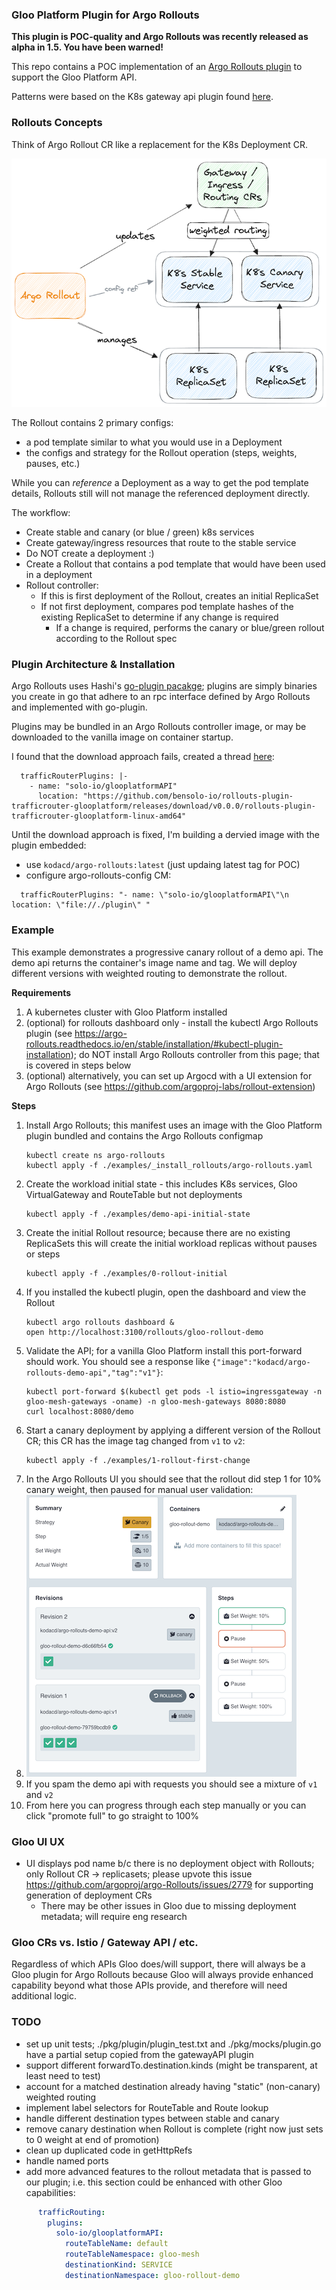 ### Gloo Platform Plugin for Argo Rollouts

**This plugin is POC-quality and Argo Rollouts was recently released as alpha in 1.5.  You have been warned!**

This repo contains a POC implementation of an [Argo Rollouts plugin](https://argoproj.github.io/argo-Rollouts/features/traffic-management/plugins/) to support the Gloo Platform API.

Patterns were based on the K8s gateway api plugin found [here](https://github.com/argoproj-labs/rollouts-plugin-trafficrouter-gatewayapi).

### Rollouts Concepts

Think of Argo Rollout CR like a replacement for the K8s Deployment CR.  

![image](./docs/Rollouts-Architecture.png)

The Rollout contains 2 primary configs:

* a pod template similar to what you would use in a Deployment
* the configs and strategy for the Rollout operation (steps, weights, pauses, etc.)

While you can *reference* a Deployment as a way to get the pod template details, Rollouts still will not manage the referenced deployment directly. 

The workflow:

* Create stable and canary (or blue / green) k8s services
* Create gateway/ingress resources that route to the stable service
* Do NOT create a deployment :) 
* Create a Rollout that contains a pod template that would have been used in a deployment
* Rollout controller:
  * If this is first deployment of the Rollout, creates an initial ReplicaSet
  * If not first deployment, compares pod template hashes of the existing ReplicaSet to determine if any change is required
    * If a change is required, performs the canary or blue/green rollout according to the Rollout spec

### Plugin Architecture & Installation

Argo Rollouts uses Hashi's [go-plugin pacakge](https://github.com/hashicorp/go-plugin); plugins are simply binaries you create in go that adhere to an rpc interface defined by Argo Rollouts and implemented with go-plugin.

Plugins may be bundled in an Argo Rollouts controller image, or may be downloaded to the vanilla image on container startup.

I found that the download approach fails, created a thread [here](https://cloud-native.slack.com/archives/C01U781DW2E/p1688385734920859):

```
  trafficRouterPlugins: |-
    - name: "solo-io/glooplatformAPI"
      location: "https://github.com/bensolo-io/rollouts-plugin-trafficrouter-glooplatform/releases/download/v0.0.0/rollouts-plugin-trafficrouter-glooplatform-linux-amd64"
```

Until the download approach is fixed, I'm building a dervied image with the plugin embedded:

* use `kodacd/argo-rollouts:latest` (just updaing latest tag for POC)
* configure argo-rollouts-config CM:

```
  trafficRouterPlugins: "- name: \"solo-io/glooplatformAPI\"\n  location: \"file://./plugin\" "
```

### Example

This example demonstrates a progressive canary rollout of a demo api.  The demo api returns the container's image name and tag.  We will deploy different versions with weighted routing to demonstrate the rollout.

**Requirements**

1. A kubernetes cluster with Gloo Platform installed
2. (optional) for rollouts dashboard only - install the kubectl Argo Rollouts plugin (see https://argo-rollouts.readthedocs.io/en/stable/installation/#kubectl-plugin-installation); do NOT install Argo Rollouts controller from this page; that is covered in steps below
3. (optional) alternatively, you can set up Argocd with a UI extension for Argo Rollouts (see https://github.com/argoproj-labs/rollout-extension)

**Steps**

1. Install Argo Rollouts; this manifest uses an image with the Gloo Platform plugin bundled and contains the Argo Rollouts configmap
    ```
    kubectl create ns argo-rollouts
    kubectl apply -f ./examples/_install_rollouts/argo-rollouts.yaml
    ```
1. Create the workload initial state - this includes K8s services, Gloo VirtualGateway and RouteTable but not deployments
    ```
    kubectl apply -f ./examples/demo-api-initial-state
    ```
1. Create the initial Rollout resource; because there are no existing ReplicaSets this will create the initial workload replicas without pauses or steps
    ```
    kubectl apply -f ./examples/0-rollout-initial
    ```
1. If you installed the kubectl plugin, open the dashboard and view the Rollout
    ```
    kubectl argo rollouts dashboard &
    open http://localhost:3100/rollouts/gloo-rollout-demo
    ```
1. Validate the API; for a vanilla Gloo Platform install this port-forward should work.  You should see a response like `{"image":"kodacd/argo-rollouts-demo-api","tag":"v1"}`:
    ```
    kubectl port-forward $(kubectl get pods -l istio=ingressgateway -n gloo-mesh-gateways -oname) -n gloo-mesh-gateways 8080:8080
    curl localhost:8080/demo 
    ```
1. Start a canary deployment by applying a different version of the Rollout CR; this CR has the image tag changed from `v1` to `v2`:
    ```
    kubectl apply -f ./examples/1-rollout-first-change 
    ```
1. In the Argo Rollouts UI you should see that the rollout did step 1 for 10% canary weight, then paused for manual user validation:
2. 
    ![image](./docs/Rollout-Canary-Step-1.png)
3. If you spam the demo api with requests you should see a mixture of `v1` and `v2`
4. From here you can progress through each step manually or you can click "promote full" to go straight to 100%

### Gloo UI UX

* UI displays pod name b/c there is no deployment object with Rollouts; only Rollout CR -> replicasets;  please upvote this issue https://github.com/argoproj/argo-Rollouts/issues/2779 for supporting generation of deployment CRs
  * There may be other issues in Gloo due to missing deployment metadata; will require eng research

### Gloo CRs vs. Istio / Gateway API / etc. 

Regardless of which APIs Gloo does/will support, there will always be a Gloo plugin for Argo Rollouts because Gloo will always provide enhanced capability beyond what those APIs provide, and therefore will need additional logic.

### TODO

- set up unit tests; ./pkg/plugin/plugin_test.txt and ./pkg/mocks/plugin.go have a partial setup copied from the gatewayAPI plugin
- support different forwardTo.destination.kinds (might be transparent, at least need to test)
- account for a matched destination already having "static" (non-canary) weighted routing
- implement label selectors for RouteTable and Route lookup
- handle different destination types between stable and canary
- remove canary destination when Rollout is complete (right now just sets to 0 weight at end of promotion)
- clean up duplicated code in getHttpRefs
- handle named ports
- add more advanced features to the rollout metadata that is passed to our plugin; i.e. this section could be enhanced with other Gloo capabilities:

```yaml
      trafficRouting:
        plugins:
          solo-io/glooplatformAPI:
            routeTableName: default
            routeTableNamespace: gloo-mesh
            destinationKind: SERVICE
            destinationNamespace: gloo-rollout-demo
```